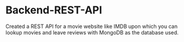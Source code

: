 # Backend-REST-API
Created a REST API for a movie website like IMDB upon which you can lookup movies and leave reviews with MongoDB as the database used.
